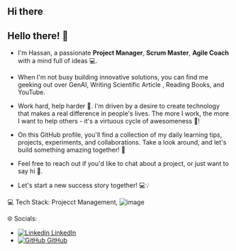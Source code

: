 ## Hi there 

## Hello there! 👋
- I'm Hassan, a passionate **Project Manager**, **Scrum Master**, **Agile Coach** with a mind full of ideas 💻.
- When I'm not busy building innovative solutions, you can find me geeking out over GenAI, Writing Scientific Article , Reading Books, and YouTube.
- Work hard, help harder 💪. I'm driven by a desire to create technology that makes a real difference in people's lives. The more I work, the more I want to help others - it's a virtuous cycle of awesomeness 🔄!

- On this GitHub profile, you'll find a collection of my daily learning tips, projects, experiments, and collaborations. Take a look around, and let's build something amazing together! 🚀
- Feel free to reach out if you'd like to chat about a project, or just want to say hi 👋.

- Let's start a new success story together! 💻💡

💻 Tech Stack:
Projecct Management, ![image](https://github.com/user-attachments/Downloads/pmp.jpg)


🌐 Socials:
- [![Linkedin](https://i.sstatic.net/gVE0j.png) LinkedIn](https://www.linkedin.com/in/dr-ing-hassan-keshavarz/)
&nbsp;
- [![GitHub](https://i.sstatic.net/tskMh.png) GitHub](https://github.com/hassan-pmp)




<!--
**hassan-pmp/hassan-pmp** is a ✨ _special_ ✨ repository because its `README.md` (this file) appears on your GitHub profile.

Here are some ideas to get you started:

- 🔭 I’m currently working on ...
- 🌱 I’m currently learning ...
- 👯 I’m looking to collaborate on ...
- 🤔 I’m looking for help with ...
- 💬 Ask me about ...
- 📫 How to reach me: ...
- 😄 Pronouns: ...
- ⚡ Fun fact: ...
-->
